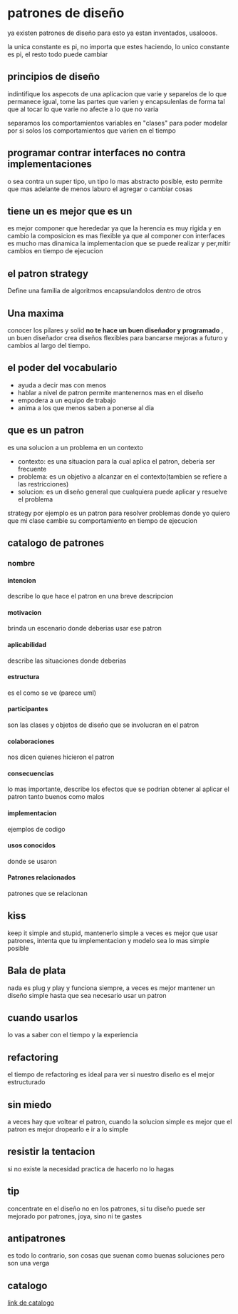 # patrones de diseño

ya existen patrones de diseño para esto ya estan inventados, usalooos.

la unica constante es pi, no importa que estes haciendo, lo unico constante es pi, el resto todo puede cambiar

## principios de diseño

indintifique los aspecots de una aplicacion que varie y separelos de lo que permanece igual, tome las partes que varien y encapsulenlas de forma tal que al tocar lo que varie no afecte a lo que no varia

separamos los comportamientos variables en "clases" para poder modelar por si solos los comportamientos que varien en el tiempo

## programar contrar interfaces no contra implementaciones

o sea contra un super tipo, un tipo lo mas abstracto posible, esto permite que mas adelante de menos laburo el agregar o cambiar cosas

## tiene un es mejor que es un

es mejor componer que herededar ya que la herencia es muy rigida y en cambio la composicion es mas flexible ya que al componer con interfaces es mucho mas  dinamica la implementacion que se puede realizar y per,mitir cambios en tiempo de ejecucion

## el patron strategy

Define una familia de algoritmos encapsulandolos dentro de otros

## Una maxima

conocer los pilares y solid **no te hace un buen diseñador y programado** , un buen diseñador crea diseños flexibles para bancarse mejoras a futuro y cambios al largo del tiempo.

## el poder del vocabulario

- ayuda a decir mas con menos
- hablar a nivel de patron permite mantenernos mas en el diseño
- empodera a un equipo de trabajo
- anima a los que menos saben a ponerse al dia

## que es un patron 

es una solucion a un problema en un contexto

- contexto: es una situacion para la cual aplica el patron, deberia ser frecuente
- problema: es un objetivo a alcanzar en el contexto(tambien se refiere a las restricciones)
- solucion: es un diseño general que cualquiera puede aplicar y resuelve el problema

strategy por ejemplo es un patron para resolver problemas donde yo quiero que mi clase cambie su comportamiento en tiempo de ejecucion

## catalogo de patrones

### nombre

#### intencion

describe lo que hace el patron en una breve descripcion

#### motivacion

brinda un escenario donde deberias usar ese patron

#### aplicabilidad

describe las situaciones donde deberias 

#### estructura

es el como se ve (parece uml)

#### participantes

son las clases y objetos de diseño que se involucran en el patron

#### colaboraciones

nos dicen quienes hicieron el patron

#### consecuencias

lo mas importante, describe los efectos que se podrian obtener al aplicar el patron tanto buenos como malos

#### implementacion

ejemplos de codigo

#### usos conocidos

donde se usaron

#### Patrones relacionados

patrones que se relacionan

## kiss

keep it simple and stupid, mantenerlo simple a veces es mejor que usar patrones, intenta que tu implementacion y modelo sea lo mas simple posible

## Bala de plata

nada es plug y play y funciona siempre, a veces es mejor mantener un diseño simple hasta que sea necesario usar un patron

## cuando usarlos

lo vas a saber con el tiempo y la experiencia

## refactoring

el tiempo de refactoring es ideal para ver si nuestro diseño es el mejor estructurado

## sin miedo

a veces hay que voltear el patron, cuando la solucion simple es mejor que el patron es mejor dropearlo e ir a lo simple

## resistir la tentacion

si no existe la necesidad practica de hacerlo no lo hagas

## tip

concentrate en el diseño no en los patrones, si tu diseño puede ser mejorado por patrones, joya, sino ni te gastes

## antipatrones

es todo lo contrario, son cosas que suenan como buenas soluciones pero son una verga

## catalogo

<a href ="https://docs.google.com/presentation/d/1HkpvPjEEyLVQnZ4Qh-8cbv-XXxLoRafqiL9lLzzGQrw/edit#slide=id.p1"> link de catalogo </a>